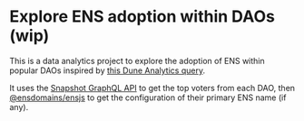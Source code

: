 # Explore ENS adoption within DAOs (wip)

This is a data analytics project to explore the adoption of ENS within popular DAOs inspired by [this Dune Analytics query](https://dune.com/queries/2100006/3456746).

It uses the [Snapshot GraphQL API](https://docs.snapshot.org/guides/graphql-api) to get the top voters from each DAO, then [@ensdomains/ensjs](https://www.npmjs.com/package/@ensdomains/ensjs) to get the configuration of their primary ENS name (if any).
